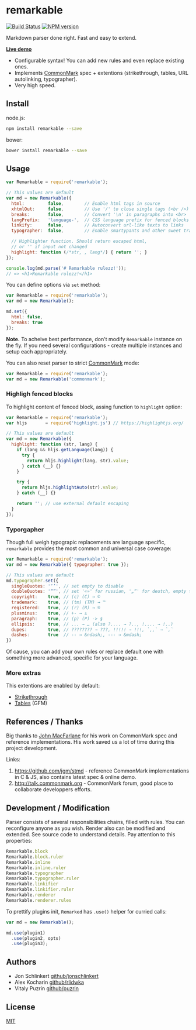 remarkable
==========

[![Build Status](https://travis-ci.org/jonschlinkert/remarkable.svg?branch=master)](https://travis-ci.org/jonschlinkert/remarkable)
[![NPM version](https://img.shields.io/npm/v/remarkable.svg)](https://www.npmjs.org/package/remarkable)

Markdown parser done right. Fast and easy to extend.

__[Live demo](http://jonschlinkert.github.io/remarkable/demo/)__

- Configurable syntax! You can add new rules and even replace existing ones.
- Implements [CommonMark](http://commonmark.org/) spec + extentions
  (strikethrough, tables, URL autolinking, typographer).
- Very high speed.


## Install

node.js:

```bash
npm install remarkable --save
```

bower:

```bash
bower install remarkable --save
```


## Usage

```js
var Remarkable = require('remarkable');

// This values are default
var md = new Remarkable({
  html:         false,        // Enable html tags in source
  xhtmlOut:     false,        // Use '/' to close single tags (<br />)
  breaks:       false,        // Convert '\n' in paragraphs into <br>
  langPrefix:   'language-',  // CSS language prefix for fenced blocks
  linkify:      false,        // Autoconvert url-like texts to links
  typographer:  false,        // Enable smartypants and other sweet transforms

  // Highlighter function. Should return escaped html,
  // or '' if input not changed
  highlight: function (/*str, , lang*/) { return ''; }
});

console.log(md.parse('# Remarkable rulezz!'));
// => <h1>Remarkable rulezz!</h1>
```

You can define options via `set` method:

```js
var Remarkable = require('remarkable');
var md = new Remarkable();

md.set({
  html: false,
  breaks: true
});
```

__Note.__ To acheive best performance, don't modify `Remarkable` instance on
the fly. If you need several configurations - create multiple instances and
setup each appropriately.

You can also reset parser to strict [CommonMark](http://commonmark.org/) mode:

```js
var Remarkable = require('remarkable');
var md = new Remarkable('commonmark');
```

### Highligh fenced blocks

To highlight content of fenced block, assing function to `highlight` option:

```js
var Remarkable = require('remarkable');
var hljs       = require('highlight.js') // https://highlightjs.org/

// This values are default
var md = new Remarkable({
  highlight: function (str, lang) {
    if (lang && hljs.getLanguage(lang)) {
      try {
        return hljs.highlight(lang, str).value;
      } catch (__) {}
    }

    try {
      return hljs.highlightAuto(str).value;
    } catch (__) {}

    return ''; // use external default escaping
  }
});
```

### Typorgapher

Though full weigh typograpic replacements are language specific, `remarkable`
provides the most common and universal case coverage:

```js
var Remarkable = require('remarkable');
var md = new Remarkable({ typographer: true });

// This values are default
md.typographer.set({
  singleQuotes: '‘’', // set empty to disable
  doubleQuotes: '“”', // set '«»' for russian, '„“' for deutch, empty to disable
  copyright:    true, // (c) (C) → ©
  trademark:    true, // (tm) (TM) → ™
  registered:   true, // (r) (R) → ®
  plusminus:    true, // +- → ±
  paragraph:    true, // (p) (P) -> §
  ellipsis:     true, // ... → … (also ?.... → ?.., !.... → !..)
  dupes:        true, // ???????? → ???, !!!!! → !!!, `,,` → `,`
  dashes:       true  // -- → &ndash;, --- → &mdash;
})
```

Of cause, you can add your own rules or replace default one with something
more advanced, specific for your language.

### More extras

This extentions are enabled by default:

- [Strikethrough](https://help.github.com/articles/github-flavored-markdown/#strikethrough)
- [Tables](https://help.github.com/articles/github-flavored-markdown/#tables) (GFM)


## References / Thanks

Big thanks to [John MacFarlane](https://github.com/jgm) for his work on
CommonMark spec and reference implementations. His work saved us a lot of time
during this project development.

Links:

1. https://github.com/jgm/stmd - reference CommonMark implementations in C & JS,
   also contains latest spec & online demo.
2. http://talk.commonmark.org - CommonMark forum, good place to collaborate
   developpers efforts.


## Development / Modification

Parser consists of several responsibilities chains, filled with rules. You can
reconfigure anyone as you wish. Render also can be modified and extended. See
source code to understand details. Pay attention to this properties:

```js
Remarkable.block
Remarkable.block.ruler
Remarkable.inline
Remarkable.inline.ruler
Remarkable.typographer
Remarkable.typographer.ruler
Remarkable.linkifier
Remarkable.linkifier.ruler
Remarkable.renderer
Remarkable.renderer.rules
```

To prettify plugins init, `Remarked` has `.use()` helper for curried calls:

```js
var md = new Remarkable();

md.use(plugin1)
  .use(plugin2, opts)
  .use(plugin3);
```

## Authors

- Jon Schlinkert [github/jonschlinkert](https://github.com/jonschlinkert)
- Alex Kocharin [github/rlidwka](https://github.com/rlidwka)
- Vitaly Puzrin [github/puzrin](https://github.com/puzrin)


## License

[MIT](https://github.com/jonschlinkert/remarkable/blob/master/LICENSE)
